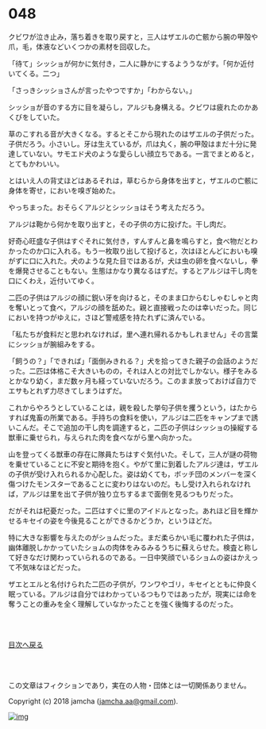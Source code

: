 # 048

クビワが泣き止み，落ち着きを取り戻すと，三人はザエルの亡骸から腕の甲殻や爪，毛，体液などいくつかの素材を回収した。  

「待て」シッショが何かに気付き，二人に静かにするよううながす。「何か近付いてくる。二つ」  

「さっきシッショさんが言ったやつですか」「わからない。」  

シッショが音のする方に目を凝らし，アルジも身構える。クビワは疲れたのかあくびをしていた。  

草のこすれる音が大きくなる。するとそこから現れたのはザエルの子供だった。子供だろう。小さいし。牙は生えているが，爪は丸く，腕の甲殻はまだ十分に発達していない。サモエド犬のような愛らしい顔立ちである。一言でまとめると，とてもかわいい。  

とはいえ人の背丈ほどはあるそれは，草むらから身体を出すと，ザエルの亡骸に身体を寄せ，においを嗅ぎ始めた。  

やっちまった。おそらくアルジとシッショはそう考えただろう。  

アルジは鞄から何かを取り出すと，その子供の方に投げた。干し肉だ。  

好奇心旺盛な子供はすぐそれに気付き，すんすんと鼻を鳴らすと，食べ物だとわかったのか口に入れる。もう一枚取り出して投げると，次はほとんどにおいも嗅がずに口に入れた。犬のような見た目ではあるが，犬は虫の卵を食べないし，拳を爆発させることもない。生態はかなり異なるはずだ。するとアルジは干し肉を口にくわえ，近付いてゆく。  

二匹の子供はアルジの顔に鋭い牙を向けると，そのまま口からむしゃむしゃと肉を奪いとって食べ，アルジの顔を舐めた。親と直接戦ったのは幸いだった。同じにおいを持つがゆえに，さほど警戒感を持たれずに済んでいる。  

「私たちが食料だと思われなければ，里へ連れ帰れるかもしれません」その言葉にシッショが腕組みをする。  

「飼うの？」「できれば」「面倒みきれる？」犬を拾ってきた親子の会話のようだった。二匹は体格こそ大きいものの，それは人との対比でしかない。様子をみるとかなり幼く，まだ数ヶ月も経っていないだろう。このまま放っておけば自力でエサもとれず力尽きてしまうはずだ。  

これからやろうとしていることは，親を殺した挙句子供を攫うという，はたからすれば鬼畜の所業である。手持ちの食料を使い，アルジは二匹をキャンプまで誘いこんだ。そこで追加の干し肉を調達すると，二匹の子供はシッショの操縦する獣車に乗せられ，与えられた肉を食べながら里へ向かった。  

山を登ってくる獣車の存在に隊員たちはすぐ気付いた。そして，三人が謎の荷物を乗せていることに不安と期待を抱く。やがて里に到着したアルジ達は，ザエルの子供が受け入れられるか心配した。姿は幼くても，ボッチ団のメンバーを深く傷つけたモンスターであることに変わりはないのだ。もし受け入れられなければ，アルジは里を出て子供が独り立ちするまで面倒を見るつもりだった。  

だがそれは杞憂だった。二匹はすぐに里のアイドルとなった。あれほど目を輝かせるキセイの姿を今後見ることができるかどうか，というほどだ。  

特に大きな影響を与えたのがショムだった。まだ柔らかい毛に覆われた子供は，幽体離脱しかかっていたショムの肉体をみるみるうちに蘇えらせた。検査と称して好きなだけ関わっていられるのである。一日中笑顔でいるショムの姿はかえって不気味なほどだった。  

ザエとエルと名付けられた二匹の子供が，ワンワやゴリ，キセイとともに仲良く眠っている。アルジは自分ではわかっているつもりではあったが，現実には命を奪うことの重みを全く理解していなかったことを強く後悔するのだった。  

<br>  
<br>  

[目次へ戻る](https://github.com/jamcha-aa/OblivionReports/blob/master/README.md)  

<br>  
<br>  

この文章はフィクションであり，実在の人物・団体とは一切関係ありません。  

Copyright (c) 2018 jamcha (jamcha.aa@gmail.com).  

[![img](http://i.creativecommons.org/l/by-nc-sa/4.0/88x31.png)](http://creativecommons.org/licenses/by-nc-sa/4.0/deed)